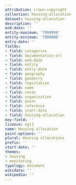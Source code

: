 ```yaml
---
attribution: crown-copyright
collection: housing-allocation
dataset: housing-allocation
description: ''
end-date: ''
entity-maximum: '7999999'
entity-minimum: '7900000'
entry-date: ''
fields:
- field: categories
- field: documentation-url
- field: end-date
- field: entity
- field: entry-date
- field: geography
- field: geometry
- field: legislation
- field: name
- field: notes
- field: organisation
- field: point
- field: reference
- field: start-date
- field: housing-allocation
key-field: ''
licence: ogl3
name: Housing allocation
paint-options: ''
plural: Housing allocations
prefix: ''
start-date: ''
themes:
- housing
- monitoring
typology: document
wikidata: ''
wikipedia: ''
---
```

